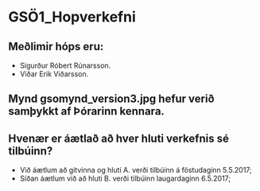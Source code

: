 # GSÖ1_Hopverkefni
## Meðlimir hóps eru:
* Sigurður Róbert Rúnarsson.
* Viðar Erik Viðarsson.
## Mynd gsomynd_version3.jpg hefur verið samþykkt af Þórarinn kennara.
## Hvenær er áætlað að hver hluti verkefnis sé tilbúinn?
* Við áætlum að gitvinna og hluti A. verði tilbúinn á föstudaginn 5.5.2017;
* Síðan áætlum við að hluti B. verði tilbúinn laugardaginn 6.5.2017;
